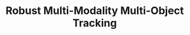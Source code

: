 ---
title: "Robust Multi-Modality Multi-Object Tracking"
year: 2019
pdf_url: "https://arxiv.org/abs/1909.03850"
category: "vision"
author_list: "Wenwei Zhang, Hui Zhou, Shuyang Sun, Zhe Wang, Jianping Shi, Chenchange Loy"
grant: "MURI"
pub_in: "ICCV"
---